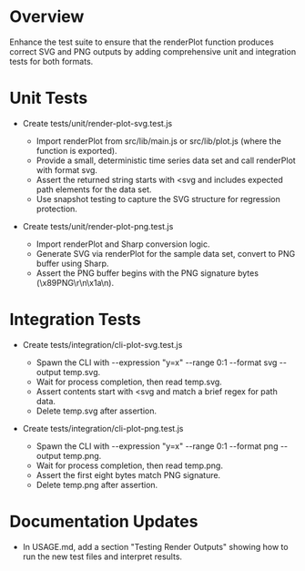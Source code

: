 # Overview
Enhance the test suite to ensure that the renderPlot function produces correct SVG and PNG outputs by adding comprehensive unit and integration tests for both formats.

# Unit Tests
- Create tests/unit/render-plot-svg.test.js
  - Import renderPlot from src/lib/main.js or src/lib/plot.js (where the function is exported).
  - Provide a small, deterministic time series data set and call renderPlot with format svg.
  - Assert the returned string starts with <svg and includes expected path elements for the data set.
  - Use snapshot testing to capture the SVG structure for regression protection.

- Create tests/unit/render-plot-png.test.js
  - Import renderPlot and Sharp conversion logic.
  - Generate SVG via renderPlot for the sample data set, convert to PNG buffer using Sharp.
  - Assert the PNG buffer begins with the PNG signature bytes (\x89PNG\r\n\x1a\n).

# Integration Tests
- Create tests/integration/cli-plot-svg.test.js
  - Spawn the CLI with --expression "y=x" --range 0:1 --format svg --output temp.svg.
  - Wait for process completion, then read temp.svg.
  - Assert contents start with <svg and match a brief regex for path data.
  - Delete temp.svg after assertion.

- Create tests/integration/cli-plot-png.test.js
  - Spawn the CLI with --expression "y=x" --range 0:1 --format png --output temp.png.
  - Wait for process completion, then read temp.png.
  - Assert the first eight bytes match PNG signature.
  - Delete temp.png after assertion.

# Documentation Updates
- In USAGE.md, add a section "Testing Render Outputs" showing how to run the new test files and interpret results.
